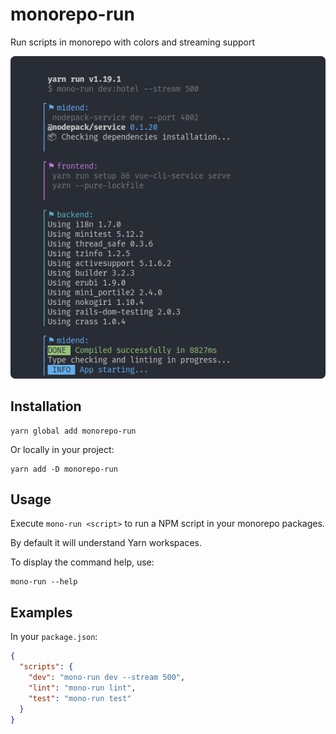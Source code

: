 # monorepo-run
Run scripts in monorepo with colors and streaming support

<p align="center">
  <img src="./mono-run.png" alt="Mono run screenshot">
</p>

## Installation

```
yarn global add monorepo-run
```

Or locally in your project:

```
yarn add -D monorepo-run
```

## Usage

Execute `mono-run <script>` to run a NPM script in your monorepo packages.

By default it will understand Yarn workspaces.

To display the command help, use:

```
mono-run --help
```

## Examples

In your `package.json`:

```json
{
  "scripts": {
    "dev": "mono-run dev --stream 500",
    "lint": "mono-run lint",
    "test": "mono-run test"
  }
}
```
